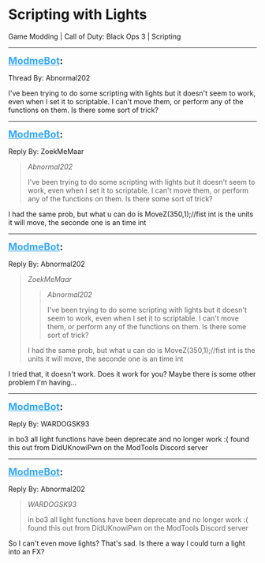 # Scripting with Lights
Game Modding | Call of Duty: Black Ops 3 | Scripting

---
<strong style="font-size: 1.4em;"><span style="text-decoration: underline;text-decoration-color: #34a7f9;"><span style="color:#34a7f9;">ModmeBot</span></span>:</strong>

<p>Thread By: Abnormal202<br /><p style="text-align:left;">I&#39;ve been trying to do some scripting with lights but it doesn&#39;t seem to work, even when I set it to scriptable. I can&#39;t move them, or perform any of the functions on them. Is there some sort of trick?</p></p>

---
<strong style="font-size: 1.4em;"><span style="text-decoration: underline;text-decoration-color: #34a7f9;"><span style="color:#34a7f9;">ModmeBot</span></span>:</strong>

<p>Reply By: ZoekMeMaar<br /><blockquote><em>Abnormal202</em><p style="text-align:left;">I&#39;ve been trying to do some scripting with lights but it doesn&#39;t seem to work, even when I set it to scriptable. I can&#39;t move them, or perform any of the functions on them. Is there some sort of trick?</p></blockquote><p style="text-align:left;">I had the same prob, but what u can do is MoveZ(350,1);//fist int is the units it will move, the seconde one is an time int</p></p>

---
<strong style="font-size: 1.4em;"><span style="text-decoration: underline;text-decoration-color: #34a7f9;"><span style="color:#34a7f9;">ModmeBot</span></span>:</strong>

<p>Reply By: Abnormal202<br /><blockquote><em>ZoekMeMaar</em><blockquote><em>Abnormal202</em><p style="text-align:left;">I&#39;ve been trying to do some scripting with lights but it doesn&#39;t seem to work, even when I set it to scriptable. I can&#39;t move them, or perform any of the functions on them. Is there some sort of trick?</p></blockquote><p style="text-align:left;">I had the same prob, but what u can do is MoveZ(350,1);//fist int is the units it will move, the seconde one is an time int</p></blockquote><p style="text-align:left;">I tried that, it doesn&#39;t work. Does it work for you? Maybe there is some other problem I&#39;m having...</p></p>

---
<strong style="font-size: 1.4em;"><span style="text-decoration: underline;text-decoration-color: #34a7f9;"><span style="color:#34a7f9;">ModmeBot</span></span>:</strong>

<p>Reply By: WARDOGSK93<br /><p style="text-align:left;">in bo3 all light functions have been deprecate and no longer work :( found this out from DidUKnowiPwn on the ModTools Discord server</p></p>

---
<strong style="font-size: 1.4em;"><span style="text-decoration: underline;text-decoration-color: #34a7f9;"><span style="color:#34a7f9;">ModmeBot</span></span>:</strong>

<p>Reply By: Abnormal202<br /><blockquote><em>WARDOGSK93</em><p style="text-align:left;">in bo3 all light functions have been deprecate and no longer work :( found this out from DidUKnowiPwn on the ModTools Discord server</p></blockquote><p style="text-align:left;">So I can&#39;t even move lights? That&#39;s sad. Is there a way I could turn a light into an FX?</p></p>
